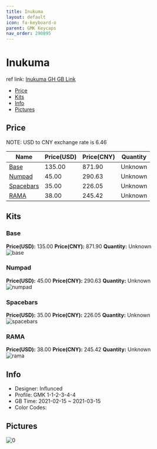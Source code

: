 ```yaml
---
title: Inukuma 
layout: default
icon: fa-keyboard-o
parent: GMK Keycaps
nav_order: 290895
---
```


# Inukuma 

ref link: [Inukuma GH GB Link]()

* [Price](#price)
* [Kits](#kits)
* [Info](#info)
* [Pictures](#pictures)

## Price

NOTE: USD to CNY exchange rate is 6.46

| Name          | Price(USD)   |  Price(CNY) | Quantity |
| ------------- | ------------ |  ---------- | -------- |
|[Base](#base)|135.00|871.90|Unknown|
|[Numpad](#numpad)|45.00|290.63|Unknown|
|[Spacebars](#spacebars)|35.00|226.05|Unknown|
|[RAMA](#rama)|38.00|245.42|Unknown|


## Kits
### Base  
**Price(USD):** 135.00	**Price(CNY):** 871.90	**Quantity:** Unknown  
<img src="{{ 'assets/images/gmk-keycaps/Inukuma/kits_pics/base.png' | relative_url }}" alt="base" class="image featured">

### Numpad  
**Price(USD):** 45.00	**Price(CNY):** 290.63	**Quantity:** Unknown  
<img src="{{ 'assets/images/gmk-keycaps/Inukuma/kits_pics/numpad.png' | relative_url }}" alt="numpad" class="image featured">

### Spacebars  
**Price(USD):** 35.00	**Price(CNY):** 226.05	**Quantity:** Unknown  
<img src="{{ 'assets/images/gmk-keycaps/Inukuma/kits_pics/spacebars.png' | relative_url }}" alt="spacebars" class="image featured">

### RAMA  
**Price(USD):** 38.00	**Price(CNY):** 245.42	**Quantity:** Unknown  
<img src="{{ 'assets/images/gmk-keycaps/Inukuma/kits_pics/rama.png' | relative_url }}" alt="rama" class="image featured">

## Info
* Designer: Influnced  
* Profile: GMK 1-1-2-3-4-4  
* GB Time: 2021-02-15 ~ 2021-03-15  
* Color Codes:  


## Pictures  
<img src="{{ 'assets/images/gmk-keycaps/Inukuma/rendering_pics/0.png' | relative_url }}" alt="0" class="image featured">
